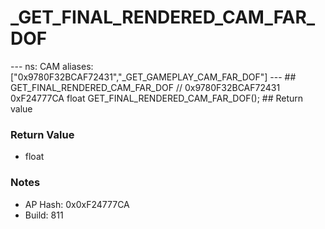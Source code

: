 # _GET_FINAL_RENDERED_CAM_FAR_DOF

--- ns: CAM aliases: ["0x9780F32BCAF72431","_GET_GAMEPLAY_CAM_FAR_DOF"] --- ## GET_FINAL_RENDERED_CAM_FAR_DOF  // 0x9780F32BCAF72431 0xF24777CA float GET_FINAL_RENDERED_CAM_FAR_DOF();  ## Return value

### Return Value
* float

### Notes
* AP Hash: 0x0xF24777CA
* Build: 811

